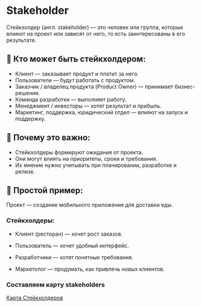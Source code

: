 # Stakeholder

Стейкхолдер (англ. stakeholder) — это человек или группа, которые влияют на проект или зависят от него, то есть заинтересованы в его результате.

## 🔹 Кто может быть стейкхолдером:

- Клиент — заказывает продукт и платит за него.
- Пользователи — будут работать с продуктом.
- Заказчик / владелец продукта (Product Owner) — принимает бизнес-решения.
- Команда разработки — выполняет работу.
- Менеджмент / инвесторы — хотят результат и прибыль.
- Маркетинг, поддержка, юридический отдел — влияют на запуск и поддержку.

## 🔹 Почему это важно:

- Стейкхолдеры формируют ожидания от проекта.
- Они могут влиять на приоритеты, сроки и требования.
- Их мнение нужно учитывать при планировании, разработке и релизе.

## 📌 Простой пример:

Проект — создание мобильного приложения для доставки еды.

### Стейкхолдеры:

- Клиент (ресторан) — хочет рост заказов.

- Пользователь — хочет удобный интерфейс.

- Разработчики — хотят понятные требования.

- Маркетолог — продумать, как привлечь новых клиентов.

### Составляем карту stakeholders

[Карта Стейкхолдеров](01_stakeholder_map.md)
